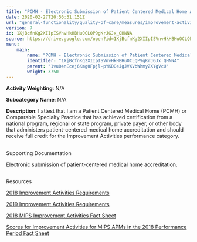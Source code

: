 ```yaml
---
title: "PCMH - Electronic Submission of Patient Centered Medical Home Accreditation"
date: 2020-02-27T20:56:31.151Z
url: "general-functionality/quality-of-care/measures/improvement-activities-measures/2019-improvement-activities/pcmh-electronic-submission-of-patient-centered-medical-home-accreditation.html"
version: 7
id: 1XjBcfnKg2XIIpISVnvHkHBHuOCLQP9gKrJGJx_QHNNA
source: https://drive.google.com/open?id=1XjBcfnKg2XIIpISVnvHkHBHuOCLQP9gKrJGJx_QHNNA
menu:
    main:
        name: "PCMH - Electronic Submission of Patient Centered Medical Home Accreditation"
        identifier: "1XjBcfnKg2XIIpISVnvHkHBHuOCLQP9gKrJGJx_QHNNA"
        parent: "1vu04nEcej6Kmg0Fpjl-pYKDOeJgJVXVbWhmyZXYgVcU"
        weight: 3750
---
```









**Activity Weighting**: N/A

**Subcategory Name**: N/A

**Description**: I attest that I am a Patient Centered Medical Home (PCMH) or Comparable Specialty Practice that has achieved certification from a national program, regional or state program, private payer, or other body that administers patient-centered medical home accreditation and should receive full credit for the Improvement Activities performance category.







## 

Supporting Documentation

Electronic submission of patient-centered medical home accreditation.







## 

Resources

[2018 Improvement Activities Requirements](https://qpp.cms.gov/mips/improvement-activities?py=2018)

[2019 Improvement Activities Requirements](https://qpp.cms.gov/mips/improvement-activities?py=2019)

[2018 MIPS Improvement Activities Fact Sheet](https://qpp.cms.gov/resource/2018%20MIPS%20Improvement%20Activities%20Fact%20Sheet)

[Scores for Improvement Activities for MIPS APMs in the 2018 Performance Period Fact Sheet](https://qpp.cms.gov/resource/2018%20MIPS%20APMs%20improvement%20Activities%20scores%20fact%20sheet)

